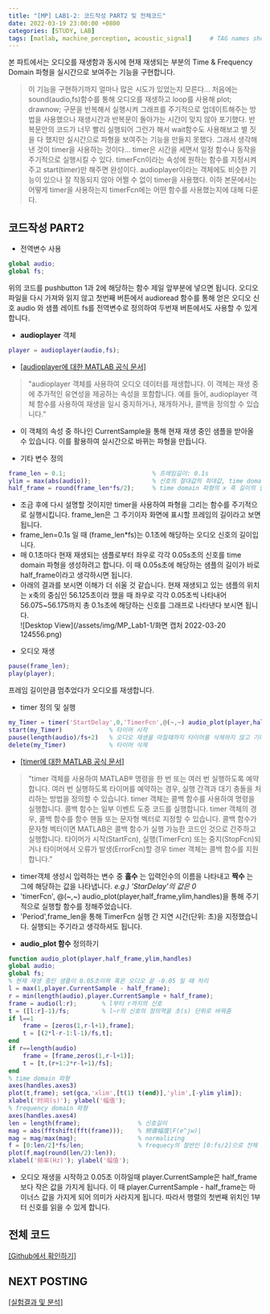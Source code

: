 ```yaml
---
title: "[MP] LAB1-2: 코드작성 PART2 및 전체코드"
date: 2022-03-19 23:00:00 +0800
categories: [STUDY, LAB]
tags: [matlab, machine_perception, acoustic_signal]     # TAG names should always be lowercase
---
```


본 파트에서는 오디오를 재생함과 동시에 현재 재생되는 부분의 Time & Frequency Domain 파형을 실시간으로 보여주는 기능을 구현합니다.
> 이 기능을 구현하기까지 얼마나 많은 시도가 있었는지 모른다... 처음에는 sound(audio,fs)함수를 통해 오디오를 재생하고 loop를 사용해 plot; drawnow; 구문을 반복해서 실행시켜 그래프를 주기적으로 업데이트해주는 방법을 사용했으나 
> 재생시간과 반복문이 돌아가는 시간이 맞지 않아 포기했다. 반복문안의 코드가 너무 빨리 실행되어 그런가 해서 wait함수도 사용해보고 별 짓을 다 했지만 실시간으로 파형을 보여주는 기능을 만들지 못했다.
> 그래서 생각해낸 것이 timer을 사용하는 것이다... timer은 시간을 세면서 일정 함수나 동작을 주기적으로 실행시킬 수 있다. timerFcn이라는 속성에 원하는 함수를 지정시켜주고 start(timer)만 해주면 완성이다.
> audioplayer이라는 객체에도 비슷한 기능이 있으나 잘 작동되지 않아 어쩔 수 없이 timer을 사용했다. 이하 본문에서는 어떻게 timer을 사용하는지 timerFcn에는 어떤 함수를 사용했는지에 대해 다룬다.
 
## 코드작성 PART2
+ 전역변수 사용  
```matlab
global audio;
global fs;
```
위의 코드를 pushbutton 1과 2에 해당하는 함수 제일 앞부분에 넣으면 됩니다. 오디오 파일을 다시 가져와 읽지 않고 첫번째 버튼에서 audioread 함수를 통해 얻은 오디오 신호 audio 와 샘플 레이트 fs를 전역변수로 정의하여 두번재 버튼에서도 사용할 수 있게 합니다.
+ __audioplayer__ 객체
```matlab
player = audioplayer(audio,fs);
```
  - [[audioplayer에 대한 MATLAB 공식 문서]](https://www.mathworks.com/help/releases/R2021a/matlab/ref/audioplayer.html "MATLAB 문서")
  > "audioplayer 객체를 사용하여 오디오 데이터를 재생합니다. 이 객체는 재생 중에 추가적인 유연성을 제공하는 속성을 포함합니다. 예를 들어, audioplayer 객체 함수를 사용하여 재생을 일시 중지하거나, 재개하거나, 콜백을 정의할 수 있습니다."
  - 이 객체의 속성 중 하나인 CurrentSample을 통해 현재 재생 중인 샘플을 받아올 수 있습니다. 이를 활용하여 실시간으로 바뀌는 파형을 만듭니다. 
+ 기타 변수 정의
```matlab
frame_len = 0.1;                        % 프레임길이: 0.1s
ylim = max(abs(audio));                 % 신호의 절대값의 최대값, time domain 파형의 y축 범위를 위함
half_frame = round(frame_len*fs/2);     % time domain 파형의 x 축 길이의 절반에 해당하는 샘플 크기
```
  - 조금 후에 다시 설명할 것이지만 timer을 사용하여 파형을 그리는 함수를 주기적으로 실행시킵니다. frame_len은 그 주기이자 화면에 표시할 프레임의 길이라고 보면 됩니다.
  - frame_len=0.1s 일 때 (frame_len\*fs)는 0.1초에 해당하는 오디오 신호의 길이입니다. 
  - 매 0.1초마다 현재 재생되는 샘플로부터 좌우로 각각 0.05s초의 신호를 time domain 파형을 생성하려고 합니다. 이 때 0.05s초에 해당하는 샘플의 길이가 바로 half_frame이라고 생각하시면 됩니다.
  - 아래의 결과를 보시면 이해가 더 쉬울 것 같습니다. 현재 재생되고 있는 샘플의 위치는 x축의 중심인 56.125초이라 했을 때 좌우로 각각 0.05초씩 나타내어 56.075~56.175까지 총 0.1s초에 해당하는 신호를 그래프로 나타낸다 보시면 됩니다.  
![Desktop View](/assets/img/MP_Lab1-1/화면 캡처 2022-03-20 124556.png)
+ 오디오 재생
```matlab
pause(frame_len); 
play(player);
```
프레임 길이만큼 멈추었다가 오디오를 재생합니다.
+ timer 정의 및 실행
```matlab
my_Timer = timer('StartDelay',0,'TimerFcn',@(~,~) audio_plot(player,half_frame,ylim,handles),'BusyMode','drop','ExecutionMode','fixedSpacing','Period',frame_len);
start(my_Timer)             % 타이머 시작
pause(length(audio)/fs+2)   % 오디오 재생을 마칠때까지 타이머를 삭제하지 않고 기다림
delete(my_Timer)            % 타이머 삭제
```
  - [[timer에 대한 MATLAB 공식 문서]](https://www.mathworks.com/help/releases/R2021a/matlab/ref/timer-class.html "MATLAB 문서")
  > "timer 객체를 사용하여 MATLAB® 명령을 한 번 또는 여러 번 실행하도록 예약합니다. 여러 번 실행하도록 타이머를 예약하는 경우, 실행 간격과 대기 충돌을 처리하는 방법을 정의할 수 있습니다.
  > timer 객체는 콜백 함수를 사용하여 명령을 실행합니다. 콜백 함수는 일부 이벤트 도중 코드를 실행합니다. timer 객체의 경우, 콜백 함수를 함수 핸들 또는 문자형 벡터로 지정할 수 있습니다. 콜백 함수가 문자형 벡터이면 MATLAB은 콜백 함수가 실행 가능한 코드인 것으로 간주하고 실행합니다. 타이머가 시작(StartFcn), 실행(TimerFcn) 또는 중지(StopFcn)되거나 타이머에서 오류가 발생(ErrorFcn)할 경우 timer 객체는 콜백 함수를 지원합니다."
  - timer객체 생성시 입력하는 변수 중 __홀수__ 는 입력인수의 이름을 나타내고 __짝수__ 는 그에 해당하는 값을 나타냅니다. _e.g.) 'StarDelay'의 값은 0_ 
  - 'timerFcn', @(~,~) audio_plot(player,half_frame,ylim,handles)을 통해 주기적으로 실행할 함수를 정해주었습니다.
  - 'Period',frame_len을 통해 TimerFcn 실행 간 지연 시간(단위: 초)을 지정했습니다. 실행되는 주기라고 생각하셔도 됩니다.
+ __audio_plot 함수__  정의하기
```matlab
function audio_plot(player,half_frame,ylim,handles)
global audio;
global fs;
% 현재 재생 중인 샘플이 0.05초이하 혹은 오디오 끝 -0.05 일 때 처리
l = max(1,player.CurrentSample - half_frame); 
r = min(length(audio),player.CurrentSample + half_frame);
frame = audio(l:r);       % l부터 r까지의 신호
t = ([l:r]-1)/fs;         % l~r의 신호의 정의역을 초(s) 단위로 바꿔줌
if l==1
    frame = [zeros(1,r-l+1),frame]; 
    t = [(2*l-r-1:l-1)/fs,t];
end
if r==length(audio)
    frame = [frame,zeros(1,r-l+1)];
    t = [t,(r+1:2*r-l+1)/fs];
end
% time domain 파형
axes(handles.axes3) 
plot(t,frame); set(gca,'xlim',[t(1) t(end)],'ylim',[-ylim ylim]);
xlabel('时间(s)'); ylabel('幅值');
% frequency domain 파형
axes(handles.axes4) 
len = length(frame);                % 신호길이     
mag = abs(fftshift(fft(frame)));    % 频谱幅度|F(e^jw)|
mag = mag/max(mag);                 % normalizing
f = [0:len/2]*fs/len;               % frequecy의 절반인 [0:fs/2]으로 전체 주파수 영역을 타나낼 수 있음
plot(f,mag(round(len/2):len));
xlabel('频率(Hz)'); ylabel('幅值');
```
  - 오디오 재생을 시작하고 0.05초 이하일때 player.CurrentSample은 half_frame 보다 작은 값을 가지게 됩니다. 이 때 player.CurrentSample - half_frame는 마이너스 값을 가지게 되어 의미가 사라지게 됩니다. 따라서 행렬의 첫번째 위치인 1부터 신호를 읽을 수 있게 합니다. 

## 전체 코드
[[Github에서 확인하기]](https://github.com/ooongs/Machine-Perception/tree/main/Lab1 "ooong's Github")

## NEXT POSTING
[[실험결과 및 분석]](https://ooongs.github.io/posts/MP_Lab1-3/)
